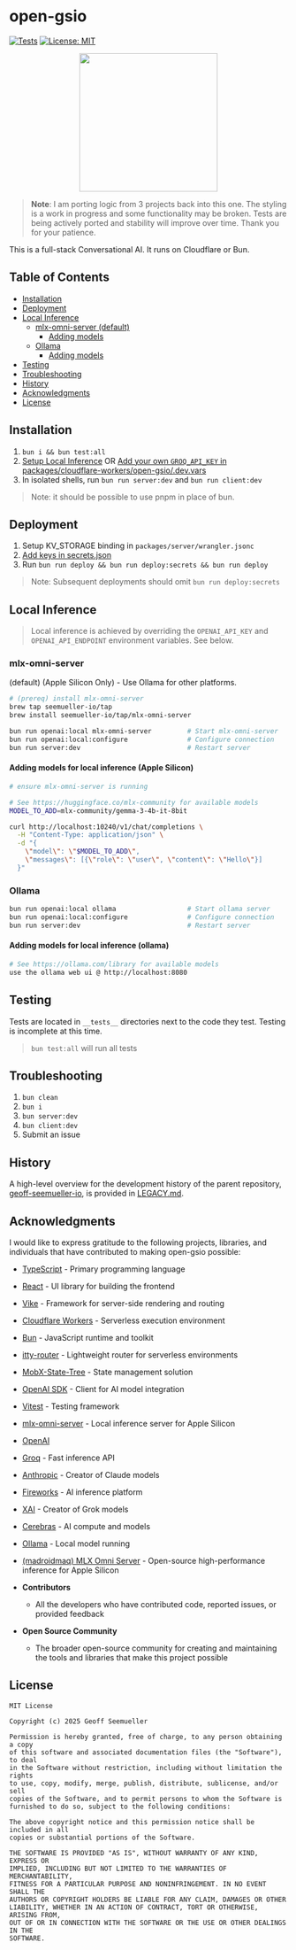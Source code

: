 # open-gsio
[![Tests](https://github.com/geoffsee/open-gsio/actions/workflows/test.yml/badge.svg)](https://github.com/geoffsee/open-gsio/actions/workflows/test.yml)
[![License: MIT](https://img.shields.io/badge/License-MIT-green.svg)](https://opensource.org/licenses/MIT)
</br>
<p align="center">
  <img src="https://github.com/user-attachments/assets/620d2517-e7be-4bb0-b2b7-3aa0cba37ef0" width="250" />
</p>

> **Note**: I am porting logic from 3 projects back into this one. The styling is a work in progress and some functionality
> may be broken. Tests are being actively ported and stability will improve over time. Thank you for your patience.

This is a full-stack Conversational AI. It runs on Cloudflare or Bun. 

## Table of Contents

- [Installation](#installation)
- [Deployment](#deployment)
- [Local Inference](#local-inference)
    - [mlx-omni-server (default)](#mlx-omni-server)
        - [Adding models](#adding-models-for-local-inference-apple-silicon)
    - [Ollama](#ollama)
        - [Adding models](#adding-models-for-local-inference-ollama)
- [Testing](#testing)
- [Troubleshooting](#troubleshooting)
- [History](#history)
- [Acknowledgments](#acknowledgments)
- [License](#license)


## Installation

1. `bun i && bun test:all`
1. [Setup Local Inference](#local-inference) OR [Add your own `GROQ_API_KEY` in packages/cloudflare-workers/open-gsio/.dev.vars](https://console.groq.com/keys)
1. In isolated shells, run `bun run server:dev` and `bun run client:dev`

> Note: it should be possible to use pnpm in place of bun.

## Deployment
1. Setup KV_STORAGE binding in `packages/server/wrangler.jsonc`
1.  [Add keys in secrets.json](https://console.groq.com/keys)
1. Run `bun run deploy && bun run deploy:secrets && bun run deploy`

> Note: Subsequent deployments should omit `bun run deploy:secrets`


## Local Inference
> Local inference is achieved by overriding the `OPENAI_API_KEY` and `OPENAI_API_ENDPOINT` environment variables. See below.

### mlx-omni-server
(default) (Apple Silicon Only) - Use Ollama for other platforms.
~~~bash
# (prereq) install mlx-omni-server
brew tap seemueller-io/tap                   
brew install seemueller-io/tap/mlx-omni-server 

bun run openai:local mlx-omni-server         # Start mlx-omni-server
bun run openai:local:configure               # Configure connection
bun run server:dev                           # Restart server
~~~
#### Adding models for local inference (Apple Silicon)

~~~bash
# ensure mlx-omni-server is running

# See https://huggingface.co/mlx-community for available models
MODEL_TO_ADD=mlx-community/gemma-3-4b-it-8bit

curl http://localhost:10240/v1/chat/completions \
  -H "Content-Type: application/json" \
  -d "{
    \"model\": \"$MODEL_TO_ADD\",
    \"messages\": [{\"role\": \"user\", \"content\": \"Hello\"}]
  }"
~~~  

### Ollama
~~~bash
bun run openai:local ollama                  # Start ollama server
bun run openai:local:configure               # Configure connection
bun run server:dev                           # Restart server
~~~
#### Adding models for local inference (ollama)

~~~bash
# See https://ollama.com/library for available models
use the ollama web ui @ http://localhost:8080
~~~  


## Testing

Tests are located in `__tests__` directories next to the code they test. Testing is incomplete at this time.

> `bun test:all` will run all tests


## Troubleshooting
1.  `bun clean`
1.  `bun i`
1.  `bun server:dev`
1.  `bun client:dev`
1. Submit an issue

History
---
A high-level overview for the development history of the parent repository, [geoff-seemueller-io](https://geoff.seemueller.io), is provided in [LEGACY.md](./LEGACY.md).

## Acknowledgments

I would like to express gratitude to the following projects, libraries, and individuals that have contributed to making open-gsio possible:

  - [TypeScript](https://www.typescriptlang.org/) - Primary programming language
  - [React](https://react.dev/) - UI library for building the frontend
  - [Vike](https://vike.dev/) - Framework for server-side rendering and routing
  - [Cloudflare Workers](https://developers.cloudflare.com/workers/) - Serverless execution environment
  - [Bun](https://bun.sh/) - JavaScript runtime and toolkit
  - [itty-router](https://github.com/kwhitley/itty-router) - Lightweight router for serverless environments
  - [MobX-State-Tree](https://mobx-state-tree.js.org/) - State management solution
  - [OpenAI SDK](https://github.com/openai/openai-node) - Client for AI model integration
  - [Vitest](https://vitest.dev/) - Testing framework
  - [mlx-omni-server](https://github.com/seemueller-io/mlx-omni-server) - Local inference server for Apple Silicon
  - [OpenAI](https://github.com/openai) 
  - [Groq](https://console.groq.com/) - Fast inference API
  - [Anthropic](https://www.anthropic.com/) - Creator of Claude models
  - [Fireworks](https://fireworks.ai/) - AI inference platform
  - [XAI](https://x.ai/) - Creator of Grok models
  - [Cerebras](https://www.cerebras.net/) - AI compute and models
  - [Ollama](https://github.com/ollama/ollama) - Local model running
  - [(madroidmaq) MLX Omni Server](https://github.com/madroidmaq/mlx-omni-server) - Open-source high-performance inference for Apple Silicon

- **Contributors**
  - All the developers who have contributed code, reported issues, or provided feedback

- **Open Source Community**
  - The broader open-source community for creating and maintaining the tools and libraries that make this project possible

## License
~~~text
MIT License

Copyright (c) 2025 Geoff Seemueller

Permission is hereby granted, free of charge, to any person obtaining a copy
of this software and associated documentation files (the "Software"), to deal
in the Software without restriction, including without limitation the rights
to use, copy, modify, merge, publish, distribute, sublicense, and/or sell
copies of the Software, and to permit persons to whom the Software is
furnished to do so, subject to the following conditions:

The above copyright notice and this permission notice shall be included in all
copies or substantial portions of the Software.

THE SOFTWARE IS PROVIDED "AS IS", WITHOUT WARRANTY OF ANY KIND, EXPRESS OR
IMPLIED, INCLUDING BUT NOT LIMITED TO THE WARRANTIES OF MERCHANTABILITY,
FITNESS FOR A PARTICULAR PURPOSE AND NONINFRINGEMENT. IN NO EVENT SHALL THE
AUTHORS OR COPYRIGHT HOLDERS BE LIABLE FOR ANY CLAIM, DAMAGES OR OTHER
LIABILITY, WHETHER IN AN ACTION OF CONTRACT, TORT OR OTHERWISE, ARISING FROM,
OUT OF OR IN CONNECTION WITH THE SOFTWARE OR THE USE OR OTHER DEALINGS IN THE
SOFTWARE.
~~~
